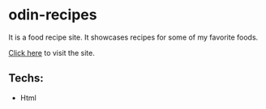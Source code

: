 # odin-recipes

It is a food recipe site. It showcases recipes for some of my favorite foods.

[Click here](https://nail003.github.io/odin-recipes/) to visit the site.

## Techs:

- Html
